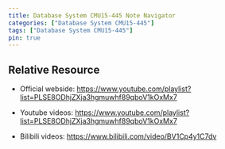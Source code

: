 ```yaml
---
title: Database System CMU15-445 Note Navigator
categories: ["Database System CMU15-445"]
tags: ["Database System CMU15-445"]
pin: true
---
```


## Relative Resource

- Official webside: <https://www.youtube.com/playlist?list=PLSE8ODhjZXja3hgmuwhf89qboV1kOxMx7>

- Youtube videos: <https://www.youtube.com/playlist?list=PLSE8ODhjZXja3hgmuwhf89qboV1kOxMx7>

- Bilibili videos: <https://www.bilibili.com/video/BV1Cp4y1C7dv>